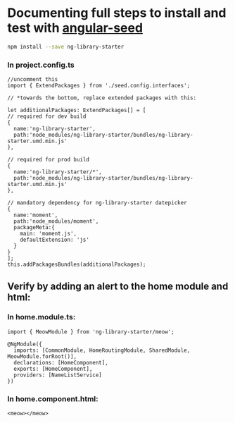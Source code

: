 # Documenting full steps to install and test with [angular-seed](https://github.com/mgechev/angular-seed)

  ```bash
  npm install --save ng-library-starter
  ```

### In **project.config.ts**

  ```
  //uncomment this
  import { ExtendPackages } from './seed.config.interfaces';

  // *towards the bottom, replace extended packages with this:

  let additionalPackages: ExtendPackages[] = [
  // required for dev build
  {
    name:'ng-library-starter',
    path:'node_modules/ng-library-starter/bundles/ng-library-starter.umd.min.js'
  },

  // required for prod build
  {
    name:'ng-library-starter/*',
    path:'node_modules/ng-library-starter/bundles/ng-library-starter.umd.min.js'
  },

  // mandatory dependency for ng-library-starter datepicker
  {
    name:'moment',
    path:'node_modules/moment',
    packageMeta:{
      main: 'moment.js',
      defaultExtension: 'js'
    }
  }
  ];
  this.addPackagesBundles(additionalPackages);
  ```


## Verify by adding an alert to the home module and html:

### In **home.module.ts:**

  ```
  import { MeowModule } from 'ng-library-starter/meow';

  @NgModule({
    imports: [CommonModule, HomeRoutingModule, SharedModule, MeowModule.forRoot()],
    declarations: [HomeComponent],
    exports: [HomeComponent],
    providers: [NameListService]
  })
  ```

### In **home.component.html:**

  ```
  <meow></meow>
  ```